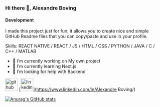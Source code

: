 ### Hi there 👋, Alexandre Boving
#### Development
I made this project just for fun, it allows you to create nice and simple GitHub Readme files that you can copy/paste and use in your profile.

Skills: REACT NATIVE / REACT / JS / HTML / CSS / PYTHON / JAVA / C / C++ / MATLAB

- 🔭 I’m currently working on My own project 
- 🌱 I’m currently learning Next.js 
- 🤔 I’m looking for help with Backend 


[<img src='https://cdn.jsdelivr.net/npm/simple-icons@3.0.1/icons/github.svg' alt='github' height='40'>](https://github.com/Alex1721)  [<img src='https://cdn.jsdelivr.net/npm/simple-icons@3.0.1/icons/linkedin.svg' alt='linkedin' height='40'>](https://www.linkedin.com/in/Alexandre Boving/)  



[![Anurag's GitHub stats](https://github-readme-stats.vercel.app/api?username=Alex1721)](https://github.com/anuraghazra/github-readme-stats)
